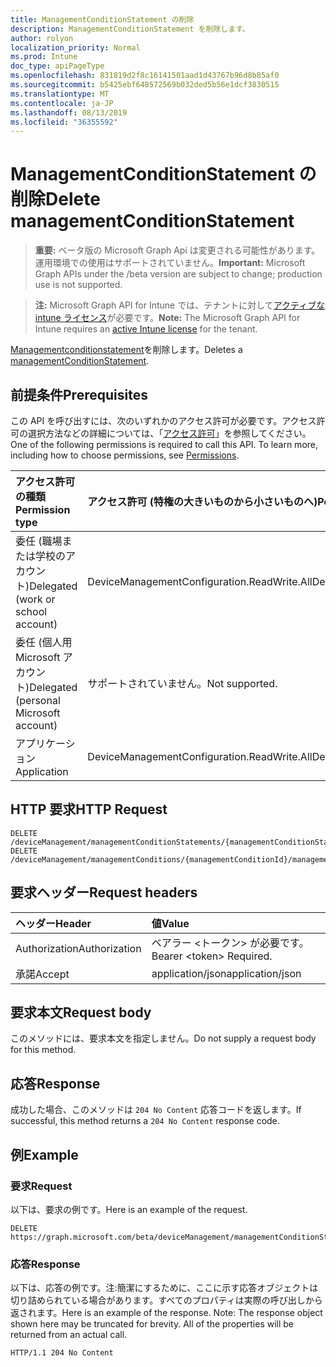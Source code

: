 ```yaml
---
title: ManagementConditionStatement の削除
description: ManagementConditionStatement を削除します。
author: rolyon
localization_priority: Normal
ms.prod: Intune
doc_type: apiPageType
ms.openlocfilehash: 831819d2f8c16141501aad1d43767b96d8b85af0
ms.sourcegitcommit: b5425ebf648572569b032ded5b56e1dcf3830515
ms.translationtype: MT
ms.contentlocale: ja-JP
ms.lasthandoff: 08/13/2019
ms.locfileid: "36355592"
---
```

# <a name="delete-managementconditionstatement"></a><span data-ttu-id="46ad5-103">ManagementConditionStatement の削除</span><span class="sxs-lookup"><span data-stu-id="46ad5-103">Delete managementConditionStatement</span></span>

> <span data-ttu-id="46ad5-104">**重要:** ベータ版の Microsoft Graph Api は変更される可能性があります。運用環境での使用はサポートされていません。</span><span class="sxs-lookup"><span data-stu-id="46ad5-104">**Important:** Microsoft Graph APIs under the /beta version are subject to change; production use is not supported.</span></span>

> <span data-ttu-id="46ad5-105">**注:** Microsoft Graph API for Intune では、テナントに対して[アクティブな intune ライセンス](https://go.microsoft.com/fwlink/?linkid=839381)が必要です。</span><span class="sxs-lookup"><span data-stu-id="46ad5-105">**Note:** The Microsoft Graph API for Intune requires an [active Intune license](https://go.microsoft.com/fwlink/?linkid=839381) for the tenant.</span></span>

<span data-ttu-id="46ad5-106">[Managementconditionstatement](../resources/intune-fencing-managementconditionstatement.md)を削除します。</span><span class="sxs-lookup"><span data-stu-id="46ad5-106">Deletes a [managementConditionStatement](../resources/intune-fencing-managementconditionstatement.md).</span></span>

## <a name="prerequisites"></a><span data-ttu-id="46ad5-107">前提条件</span><span class="sxs-lookup"><span data-stu-id="46ad5-107">Prerequisites</span></span>
<span data-ttu-id="46ad5-p101">この API を呼び出すには、次のいずれかのアクセス許可が必要です。アクセス許可の選択方法などの詳細については、「[アクセス許可](/graph/permissions-reference)」を参照してください。</span><span class="sxs-lookup"><span data-stu-id="46ad5-p101">One of the following permissions is required to call this API. To learn more, including how to choose permissions, see [Permissions](/graph/permissions-reference).</span></span>

|<span data-ttu-id="46ad5-110">アクセス許可の種類</span><span class="sxs-lookup"><span data-stu-id="46ad5-110">Permission type</span></span>|<span data-ttu-id="46ad5-111">アクセス許可 (特権の大きいものから小さいものへ)</span><span class="sxs-lookup"><span data-stu-id="46ad5-111">Permissions (from most to least privileged)</span></span>|
|:---|:---|
|<span data-ttu-id="46ad5-112">委任 (職場または学校のアカウント)</span><span class="sxs-lookup"><span data-stu-id="46ad5-112">Delegated (work or school account)</span></span>|<span data-ttu-id="46ad5-113">DeviceManagementConfiguration.ReadWrite.All</span><span class="sxs-lookup"><span data-stu-id="46ad5-113">DeviceManagementConfiguration.ReadWrite.All</span></span>|
|<span data-ttu-id="46ad5-114">委任 (個人用 Microsoft アカウント)</span><span class="sxs-lookup"><span data-stu-id="46ad5-114">Delegated (personal Microsoft account)</span></span>|<span data-ttu-id="46ad5-115">サポートされていません。</span><span class="sxs-lookup"><span data-stu-id="46ad5-115">Not supported.</span></span>|
|<span data-ttu-id="46ad5-116">アプリケーション</span><span class="sxs-lookup"><span data-stu-id="46ad5-116">Application</span></span>|<span data-ttu-id="46ad5-117">DeviceManagementConfiguration.ReadWrite.All</span><span class="sxs-lookup"><span data-stu-id="46ad5-117">DeviceManagementConfiguration.ReadWrite.All</span></span>|

## <a name="http-request"></a><span data-ttu-id="46ad5-118">HTTP 要求</span><span class="sxs-lookup"><span data-stu-id="46ad5-118">HTTP Request</span></span>
<!-- {
  "blockType": "ignored"
}
-->
``` http
DELETE /deviceManagement/managementConditionStatements/{managementConditionStatementId}
DELETE /deviceManagement/managementConditions/{managementConditionId}/managementConditionStatements/{managementConditionStatementId}
```

## <a name="request-headers"></a><span data-ttu-id="46ad5-119">要求ヘッダー</span><span class="sxs-lookup"><span data-stu-id="46ad5-119">Request headers</span></span>
|<span data-ttu-id="46ad5-120">ヘッダー</span><span class="sxs-lookup"><span data-stu-id="46ad5-120">Header</span></span>|<span data-ttu-id="46ad5-121">値</span><span class="sxs-lookup"><span data-stu-id="46ad5-121">Value</span></span>|
|:---|:---|
|<span data-ttu-id="46ad5-122">Authorization</span><span class="sxs-lookup"><span data-stu-id="46ad5-122">Authorization</span></span>|<span data-ttu-id="46ad5-123">ベアラー &lt;トークン&gt; が必要です。</span><span class="sxs-lookup"><span data-stu-id="46ad5-123">Bearer &lt;token&gt; Required.</span></span>|
|<span data-ttu-id="46ad5-124">承諾</span><span class="sxs-lookup"><span data-stu-id="46ad5-124">Accept</span></span>|<span data-ttu-id="46ad5-125">application/json</span><span class="sxs-lookup"><span data-stu-id="46ad5-125">application/json</span></span>|

## <a name="request-body"></a><span data-ttu-id="46ad5-126">要求本文</span><span class="sxs-lookup"><span data-stu-id="46ad5-126">Request body</span></span>
<span data-ttu-id="46ad5-127">このメソッドには、要求本文を指定しません。</span><span class="sxs-lookup"><span data-stu-id="46ad5-127">Do not supply a request body for this method.</span></span>

## <a name="response"></a><span data-ttu-id="46ad5-128">応答</span><span class="sxs-lookup"><span data-stu-id="46ad5-128">Response</span></span>
<span data-ttu-id="46ad5-129">成功した場合、このメソッドは `204 No Content` 応答コードを返します。</span><span class="sxs-lookup"><span data-stu-id="46ad5-129">If successful, this method returns a `204 No Content` response code.</span></span>

## <a name="example"></a><span data-ttu-id="46ad5-130">例</span><span class="sxs-lookup"><span data-stu-id="46ad5-130">Example</span></span>

### <a name="request"></a><span data-ttu-id="46ad5-131">要求</span><span class="sxs-lookup"><span data-stu-id="46ad5-131">Request</span></span>
<span data-ttu-id="46ad5-132">以下は、要求の例です。</span><span class="sxs-lookup"><span data-stu-id="46ad5-132">Here is an example of the request.</span></span>
``` http
DELETE https://graph.microsoft.com/beta/deviceManagement/managementConditionStatements/{managementConditionStatementId}
```

### <a name="response"></a><span data-ttu-id="46ad5-133">応答</span><span class="sxs-lookup"><span data-stu-id="46ad5-133">Response</span></span>
<span data-ttu-id="46ad5-p102">以下は、応答の例です。注:簡潔にするために、ここに示す応答オブジェクトは切り詰められている場合があります。すべてのプロパティは実際の呼び出しから返されます。</span><span class="sxs-lookup"><span data-stu-id="46ad5-p102">Here is an example of the response. Note: The response object shown here may be truncated for brevity. All of the properties will be returned from an actual call.</span></span>
``` http
HTTP/1.1 204 No Content
```






